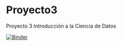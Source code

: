 # Proyecto3
Proyecto 3 Introducción a la Ciencia de Datos

[![Binder](https://mybinder.org/badge_logo.svg)](https://mybinder.org/v2/gh/DanielVC20/Proyecto3/HEAD)
